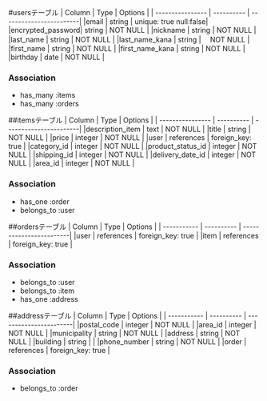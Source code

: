 #usersテーブル
|  Column          | Type       | Options                 |
| ---------------- | ---------- | ------------------------|
|email             |   string   | unique: true  null:false|
|encrypted_password|   string   |    NOT NULL             |
|nickname          |   string   |    NOT NULL             |
|last_name         |   string   |    NOT NULL             |
|last_name_kana    |   string   |　  NOT NULL             |
|first_name        |   string   |    NOT NULL             |
|first_name_kana   |   string   |    NOT NULL             |
|birthday          |   date     |    NOT NULL             |

### Association
- has_many :items
- has_many :orders

##itemsテーブル
|  Column          | Type       | Options                 |
| ---------------- | ---------- |  -----------------------|
|description_item  |    text    |    NOT NULL             |
|title             |   string   |    NOT NULL             |
|price             |   integer  |    NOT NULL             |
|user              | references |   foreign_key: true     |
|category_id       |   integer  |    NOT NULL             |
|product_status_id |   integer  |    NOT NULL             |
|shipping_id       |   integer  |    NOT NULL             |
|delivery_date_id  |   integer  |    NOT NULL             |
|area_id           |   integer  |    NOT NULL             |


### Association
- has_one    :order
- belongs_to :user

##ordersテーブル
|  Column     | Type       | Options                  |
| ----------- | ---------- |  ------------------------|
|user         | references |   foreign_key: true      |
|item         | references |   foreign_key: true      |

### Association
- belongs_to :user
- belongs_to :item
- has_one    :address

##addressテーブル
|  Column     | Type      | Options                 |
| ----------- | ---------- | -----------------------|
|postal_code  |   integer  |     NOT NULL           |
|area_id      |   integer  |     NOT NULL           |
|municipality |   string   |     NOT NULL           |
|address      |   string   |     NOT NULL           |
|building     |   string   |                        |
|phone_number |   string   |     NOT NULL           |
|order        | references |     foreign_key: true  |


### Association
- belongs_to  :order